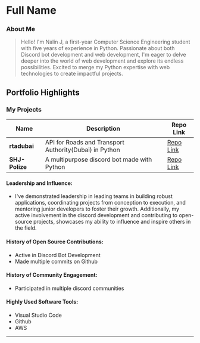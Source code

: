 # Full Name 

### About Me

> Hello! I'm Nalin J, a first-year Computer Science Engineering student with five years of experience in Python. Passionate about both Discord bot development and web development, I'm eager to delve deeper into the world of web development and explore its endless possibilities. Excited to merge my Python expertise with web technologies to create impactful projects. 

## Portfolio Highlights

### My Projects

| Name                | Description                                                                                           | Repo Link                                                      |
|---------------------|---------------------------------------------------------------------------------------------------------------------|----------------------------------------------------------------|
| **rtadubai**  |API for Roads and Transport Authority(Dubai) in Python    | [Repo Link](https://github.com/NotNalin/rtadubai)             |
| **SHJ-Polize**  | A multipurpose discord bot made with Python                                          | [Repo Link ](https://github.com/Stoobyy/SHJ-Polize)             |

#### Leadership and Influence:

- I've demonstrated leadership in leading teams in building robust applications, coordinating projects from conception to execution, and mentoring junior developers to foster their growth. Additionally, my active involvement in the discord development and contributing to open-source projects, showcases my ability to influence and inspire others in the field.

#### History of Open Source Contributions:

- Active in Discord Bot Development
- Made multiple commits on Github

#### History of Community Engagement:

-  Participated in multiple discord communities


#### Highly Used Software Tools:

- Visual Studio Code
- Github
- AWS


---

